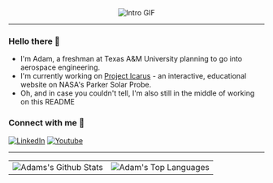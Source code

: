 <div align="center">
  <img src="assets/githubprofilevid2.gif" alt="Intro GIF">
  <hr>
</div>

### Hello there 👋
- I'm Adam, a freshman at Texas A&M University planning to go into aerospace engineering.
- I'm currently working on [Project Icarus](https://adamzhen.github.io/Project-Icarus-Official/) - an interactive, educational website on NASA's Parker Solar Probe.
- Oh, and in case you couldn't tell, I'm also still in the middle of working on this README

### Connect with me 🤙
[![LinkedIn](https://img.shields.io/badge/LinkedIn-0077B5?style=for-the-badge&logo=linkedin&logoColor=white)](https://www.linkedin.com/in/adam-zheng/)
[![Youtube](https://img.shields.io/badge/YouTube-FF0000?style=for-the-badge&logo=youtube&logoColor=white)](https://www.youtube.com/@adamzheng)

<div align="left">
	<hr>
  <table align="center">
      <tr>
        <td><img alt="Adams's Github Stats" src="https://github-readme-stats.vercel.app/api?username=adamzhen&theme=prussian&count_private=true&hide=stars&include_all_commits=true&show_icons=true"></td>
        <td><img alt="Adam's Top Languages" src="https://github-readme-stats.vercel.app/api/top-langs/?username=adamzhen&theme=prussian&langs_count=10&layout=compact&hide=applescript,shell,dockerfile,powershell,markdown" /></td>
      </tr>
  </table>
</div>
